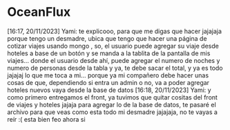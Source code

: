 # OceanFlux

[16:17, 20/11/2023] Yami: te explicooo, para que me digas que hacer jajajaja porque tengo un desmadre, ubica que tengo que hacer una página de cotizar viajes usando mongo , so, el usuario puede agregar su viaje desde hoteles a base de un botón y se manda a la tablita de la pantalla de mis viajes... donde el usuario desde ahí, puede agregar el numero de noches y numero de personas desde la tabla y ya, te debe sacar el total, y ya es todo jajajaj lo que me toca a mi... porque ya mi compañero debe hacer unas cosas de que, dependiendo si entra un admin o no, va a poder agregar hoteles nuevos vaya desde la base de datos
[16:18, 20/11/2023] Yami: y como primero entregamos el front, ya tuvimos que quitar cositas del front de viajes  y hoteles jajaja para agregar lo de la base de datos, te pasaré el archivo para que veas como esta todo mi desmadre jajajaja, no te vayas a reír :( esta bien feo ahora si
